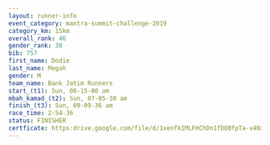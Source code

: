 ```yaml
---
layout: runner-info 
event_category: mantra-summit-challenge-2019 
category_km: 15km 
overall_rank: 46
gender_rank: 38
bib: 757
first_name: Dodie
last_name: Megah
gender: M
team_name: Bank Jatim Runners
start_(t1): Sun, 06-15-00 am
mbah_kamad_(t2): Sun, 07-05-38 am
finish_(t3): Sun, 09-09-36 am
race_time: 2-54-36
status: FINISHER
certficate: https:drive.google.com/file/d/1xenfkIMLFHChDn1fDO0fpTa-v4NxRT-L/view?usp=sharing
---
```

